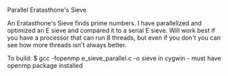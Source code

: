 Parallel Eratasthone's Sieve

An Eratasthone's Sieve finds prime numbers. I have parallelized and optimized an E sieve and compared it to a serial E sieve.
Will work best if you have a processor that can run 8 threads, but even if you don't you can see how more threads isn't always better.

To build:
$ gcc -fopenmp e_sieve_parallel.c -o sieve
in cygwin - must have openmp package installed
